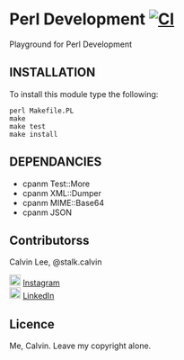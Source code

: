 # Perl Development [![CI](https://api.travis-ci.org/stalk-calvin/Perl-Algorithms.svg?branch=master)](https://travis-ci.org/stalk-calvin/Perl-Algorithms)

Playground for Perl Development

## INSTALLATION
 
To install this module type the following:
 
    perl Makefile.PL
    make
    make test
    make install

## DEPENDANCIES

  - cpanm Test::More
  - cpanm XML::Dumper
  - cpanm MIME::Base64
  - cpanm JSON

## Contributorss

Calvin Lee, @stalk.calvin

<a href="https://www.instagram.com/stalk.calvin/"><img alt="Add me to Instagram" src="https://5a5a57ff32a328601212-ee0df397c56b146e91fe14be42fa361d.ssl.cf1.rackcdn.com/icon/instagram_logos_glyph/03H5cHNMt-Jni4pe9u+7/glyph-logo_May2016_200.png" height="20px" width="20px"/></a> <span><a href="https://www.instagram.com/stalk.calvin/">Instagram</a></span>
<br/>
<a href="https://www.linkedin.com/in/stalkme"><img alt="Add me to Linkedin" src="https://image.freepik.com/free-icon/linkedin-logo_318-50643.jpg" height="20px" width="20px"/></a> <span><a href="https://www.linkedin.com/in/stalkme">LinkedIn</a></span>

## Licence

Me, Calvin. Leave my copyright alone.
